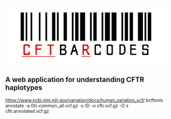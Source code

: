 ![CFTbaRcodes](assets/logo_nontransparent.svg)

A web application for understanding CFTR haplotypes
---

https://www.ncbi.nlm.nih.gov/variation/docs/human_variation_vcf/
bcftools annotate -a 00-common_all.vcf.gz -c ID -o cftr.vcf.gz -O z cftr.annotated.vcf.gz

